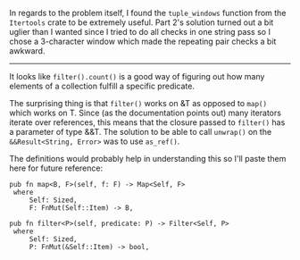 In regards to the problem itself, I found the `tuple_windows` function from the
`Itertools` crate to be extremely useful. Part 2's solution turned out a bit
uglier than I wanted since I tried to do all checks in one string pass so I
chose a 3-character window which made the repeating pair checks a bit awkward.

---

It looks like `filter().count()` is a good way of figuring out how many elements
of a collection fulfill a specific predicate.

The surprising thing is that `filter()` works on &T as opposed to `map()` which
works on T. Since (as the documentation points out) many iterators iterate over
references, this means that the closure passed to `filter()` has a parameter of
type &&T. The solution to be able to call `unwrap()` on the `&&Result<String, Error>`
was to use `as_ref()`.

The definitions would probably help in understanding this so I'll paste them
here for future reference:
```
pub fn map<B, F>(self, f: F) -> Map<Self, F>
 where
     Self: Sized,
     F: FnMut(Self::Item) -> B,

pub fn filter<P>(self, predicate: P) -> Filter<Self, P>
 where
     Self: Sized,
     P: FnMut(&Self::Item) -> bool,
```
